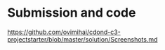 # Submission and code

https://github.com/ovimihai/cdond-c3-projectstarter/blob/master/solution/Screenshots.md
